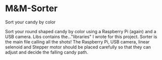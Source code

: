 # M&M-Sorter
Sort your candy by color

Sort your round shaped candy by color using a Raspberry Pi (again) and a USB camera.
Libs contains the..."libraries" I wrote for this project.
Sorter is the main file calling all the shots!
The Raspberry Pi, USB camera, linear selenoid and Stepper motor should be placed carefully so that they can adjust and decide the falling candy path.
